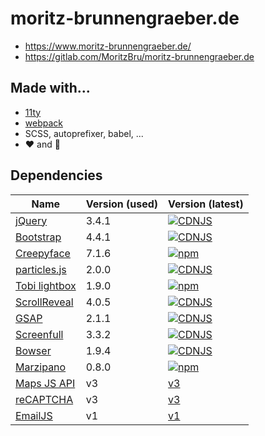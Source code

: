 # moritz-brunnengraeber.de

* https://www.moritz-brunnengraeber.de/
* https://gitlab.com/MoritzBru/moritz-brunnengraeber.de

## Made with...

- [11ty](https://www.11ty.dev/)
- [webpack](https://webpack.js.org/)
- SCSS, autoprefixer, babel, ...
- ❤️ and 🌃

## Dependencies

| Name                                                             | Version (used) | Version (latest)                                                                                                   |
| ---------------------------------------------------------------- | -------------- | ------------------------------------------------------------------------------------------------------------------ |
| [jQuery](https://code.jquery.com)                                | 3.4.1          | [![CDNJS](https://img.shields.io/cdnjs/v/jquery.svg)](https://cdnjs.com/libraries/jquery/)                         |
| [Bootstrap](https://getbootstrap.com/)                           | 4.4.1          | [![CDNJS](https://img.shields.io/cdnjs/v/twitter-bootstrap.svg)](https://cdnjs.com/libraries/twitter-bootstrap)    |
| [Creepyface](https://creepyface.io/)                             | 7.1.6          | [![npm](https://img.shields.io/npm/v/creepyface)](https://www.jsdelivr.com/package/npm/creepyface)                 |
| [particles.js](https://github.com/VincentGarreau/particles.js/)  | 2.0.0          | [![CDNJS](https://img.shields.io/cdnjs/v/particles.js.svg)](https://cdnjs.com/libraries/particles.js)              |
| [Tobi lightbox](https://github.com/rqrauhvmra/Tobi)              | 1.9.0          | [![npm](https://img.shields.io/npm/v/@rqrauhvmra/tobi.svg)](https://www.jsdelivr.com/package/npm/@rqrauhvmra/tobi) |
| [ScrollReveal](https://github.com/jlmakes/scrollreveal)          | 4.0.5          | [![CDNJS](https://img.shields.io/cdnjs/v/scrollReveal.js.svg)](https://cdnjs.com/libraries/scrollReveal.js)        |
| [GSAP](https://greensock.com/gsap)                               | 2.1.1          | [![CDNJS](https://img.shields.io/cdnjs/v/gsap.svg)](https://cdnjs.com/libraries/gsap)                              |
| [Screenfull](https://github.com/sindresorhus/screenfull.js)      | 3.3.2          | [![CDNJS](https://img.shields.io/cdnjs/v/screenfull.js.svg)](https://cdnjs.com/libraries/screenfull.js)            |
| [Bowser](https://github.com/lancedikson/bowser)                  | 1.9.4          | [![CDNJS](https://img.shields.io/cdnjs/v/bowser.svg)](https://cdnjs.com/libraries/bowser)                          |
| [Marzipano](http://www.marzipano.net/)                           | 0.8.0          | [![npm](https://img.shields.io/npm/v/marzipano)](http://www.marzipano.net/)                                        |
| [Maps JS API](https://developers.google.com/maps/documentation/) | v3             | [v3](https://developers.google.com/maps/documentation/javascript/reference/3.exp/)                                 |
| [reCAPTCHA](https://developers.google.com/recaptcha/intro)       | v3             | [v3](https://developers.google.com/recaptcha/docs/v3)                                                              |
| [EmailJS](https://www.emailjs.com/docs/)                         | v1             | [v1](https://www.emailjs.com/docs/rest-api/send-form/)                                                             |
